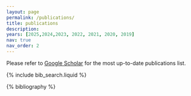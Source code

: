 ```yaml
---
layout: page
permalink: /publications/
title: publications
description: 
years: [2025,2024,2023, 2022, 2021, 2020, 2019]
nav: true
nav_order: 2
---
```


<!-- _pages/publications.md -->

Please refer to [Google Scholar](https://scholar.google.com/citations?user=Do2NTNsAAAAJ&hl=en) for the most up-to-date publications list. 
<div class="publications">

<!-- Bibsearch Feature -->

{% include bib_search.liquid %}

<div class="publications">

{% bibliography %}

</div>
